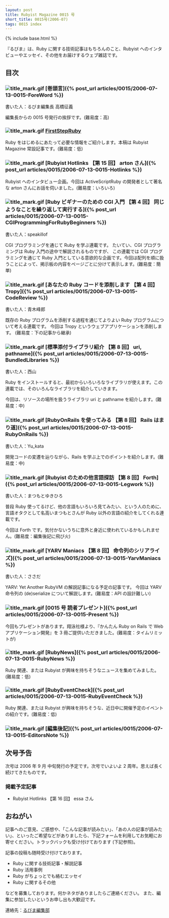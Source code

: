 ```yaml
---
layout: post
title: Rubyist Magazine 0015 号
short_title: 0015号(2006-07)
tags: 0015 index
---
```

{% include base.html %}


『るびま』は、Ruby に関する技術記事はもちろんのこと、Rubyist へのインタビューやエッセイ、その他をお届けするウェブ雑誌です。

## 目次

### ![title_mark.gif]({{base}}{{site.baseurl}}/images/title_mark.gif) [巻頭言]({% post_url articles/0015/2006-07-13-0015-ForeWord %})

書いた人：るびま編集長 高橋征義

編集長からの 0015 号発行の挨拶です。(難易度：高)

### ![title_mark.gif]({{base}}{{site.baseurl}}/images/title_mark.gif) [FirstStepRuby](https://github.com/rubima/rubima/blob/master/first_step_ruby/first-step-ruby-2.0.md)

Ruby をはじめるにあたって必要な情報をご紹介します。本稿は Rubyist Magazine 常設記事です。(難易度：低)

### ![title_mark.gif]({{base}}{{site.baseurl}}/images/title_mark.gif) [Rubyist Hotlinks 【第 15 回】 arton さん]({% post_url articles/0015/2006-07-13-0015-Hotlinks %})

Rubyist へのインタビュー企画。今回は ActiveScriptRuby の開発者として著名な arton さんにお話を伺いました。(難易度：いろいろ)

### ![title_mark.gif]({{base}}{{site.baseurl}}/images/title_mark.gif) [Ruby ビギナーのための CGI 入門 【第 4 回】 同じようなことを繰り返して実行する]({% post_url articles/0015/2006-07-13-0015-CGIProgrammingForRubyBeginners %})

書いた人：speakillof

CGI プログラミングを通じて Ruby を学ぶ連載です。
たいてい、CGI プログラミングは Ruby 入門の途中で解説されるものですが、
この連載では CGI プログラミングを通じて Ruby 入門としている意欲的な企画です。今回は配列を順に扱うことによって、掲示板の内容をページごとに分けて表示します。(難易度：簡単)

### ![title_mark.gif]({{base}}{{site.baseurl}}/images/title_mark.gif) [あなたの Ruby コードを添削します 【第 4 回】 Tropy]({% post_url articles/0015/2006-07-13-0015-CodeReview %})

書いた人：青木峰郎

既存の Ruby プログラムを添削する過程を通じてよりよい Ruby プログラムについて考える連載です。
今回は Tropy というウェブアプリケーションを添削します。
(難易度：下の記事から継承)

### ![title_mark.gif]({{base}}{{site.baseurl}}/images/title_mark.gif) [標準添付ライブラリ紹介 【第 8 回】 uri, pathname]({% post_url articles/0015/2006-07-13-0015-BundledLibraries %})

書いた人：西山

Ruby をインストールすると、最初からいろいろなライブラリが使えます。この連載では、そのいろんなライブラリを紹介していきます。

今回は、リソースの場所を扱うライブラリ uri と pathname を紹介します。(難易度：中)

### ![title_mark.gif]({{base}}{{site.baseurl}}/images/title_mark.gif) [RubyOnRails を使ってみる 【第 8 回】 Rails はまり道]({% post_url articles/0015/2006-07-13-0015-RubyOnRails %})

書いた人：Yu_kata

開発コードの変遷を辿りながら、Rails を学ぶ上でのポイントを紹介します。(難易度：中)

### ![title_mark.gif]({{base}}{{site.baseurl}}/images/title_mark.gif) [Rubyist のための他言語探訪 【第 8 回】 Forth]({% post_url articles/0015/2006-07-13-0015-Legwork %})

書いた人：まつもとゆきひろ

普段 Ruby 使ってるけど、他の言語もいろいろ見てみたい、という人のために、言語オタクとして名高いまつもとさんが Ruby 以外の言語の紹介をしてくれる連載です。

今回は Forth です。気付かないうちに意外と身近に使われているかもしれません。(難易度：編集後記に飛び火)

### ![title_mark.gif]({{base}}{{site.baseurl}}/images/title_mark.gif) [YARV Maniacs 【第 8 回】 命令列のシリアライズ]({% post_url articles/0015/2006-07-13-0015-YarvManiacs %})

書いた人：ささだ

YARV: Yet Another RubyVM の解説記事になる予定の記事です。
今回は YARV 命令列の (de)serialize について解説します。(難易度：API の設計難しい)

### ![title_mark.gif]({{base}}{{site.baseurl}}/images/title_mark.gif)  [0015 号 読者プレゼント]({% post_url articles/0015/2006-07-13-0015-Present %})

今回もプレゼントがあります。翔泳社様より、『かんたん Ruby on Rails で Web アプリケーション開発』を 3 冊ご提供いただきました。(難易度：タイムリミットが)

### ![title_mark.gif]({{base}}{{site.baseurl}}/images/title_mark.gif) [RubyNews]({% post_url articles/0015/2006-07-13-0015-RubyNews %})

Ruby 関連、または Rubyist が興味を持ちそうなニュースを集めてみました。(難易度：低)

### ![title_mark.gif]({{base}}{{site.baseurl}}/images/title_mark.gif) [RubyEventCheck]({% post_url articles/0015/2006-07-13-0015-RubyEventCheck %})

Ruby 関連、または Rubyist が興味を持ちそうな、近日中に開催予定のイベントの紹介です。(難易度：低)

### ![title_mark.gif]({{base}}{{site.baseurl}}/images/title_mark.gif) [編集後記]({% post_url articles/0015/2006-07-13-0015-EditorsNote %})

## 次号予告

次号は 2006 年 9 月 中旬発行の予定です。次号でいよいよ 2 周年。思えば長く続けてきたものです。

### 掲載予定記事

* Rubyist Hotlinks 【第 16 回】 essa さん


## おねがい

記事へのご意見、ご感想や、「こんな記事が読みたい」、「あの人の記事が読みたい」、といったご希望などがありましたら、下記フォームを利用してお気軽にお寄せください。トラックバックも受け付けております (下記参照)。

記事の投稿も随時受け付けております。

* Ruby に関する技術記事・解説記事
* Ruby 活用事例
* Ruby がちょっとでも絡むエッセイ
* Ruby に関するその他


などを募集しております。何かネタがありましたらご連絡ください。
また、編集に参加したいというお申し出も大歓迎です。

連絡先：[るびま編集部](mailto:magazine@ruby-no-kai.org)


